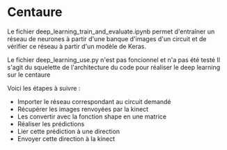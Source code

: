 # Centaure
Le fichier deep_learning_train_and_evaluate.ipynb permet d'entraîner un réseau de neurones à partir d'une banque d'images d'un circuit et de vérifier ce réseau à partir d'un modèle de Keras. 


Le fichier deep_learning_use.py n'est pas foncionnel et n'a pas été testé
Il s'agit du squelette de l'architecture du code pour réaliser le deep learning sur le centaure

Voici les étapes à suivre :

 - Importer le réseau correspondant au circuit demandé
 - Récupérer les images renvoyées par la kinect
 - Les convertir avec la fonction shape en une matrice
 - Réaliser les prédictions
 - Lier cette prédiction à une direction
 - Envoyer cette direction à la kinect
